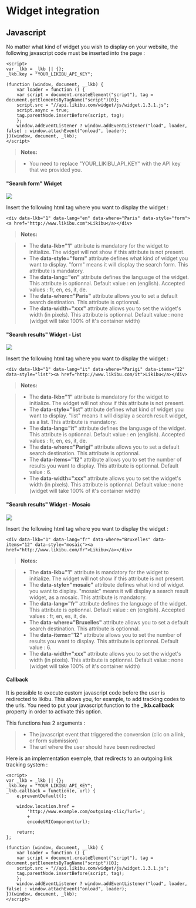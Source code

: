Widget integration
===================

Javascript
-------------

No matter what kind of widget you wish to display on your website, the following javascript code must be inserted into the page :

    <script>
    var _lkb = _lkb || {};
    _lkb.key = "YOUR_LIKIBU_API_KEY";
    
    (function (window, document, __lkb) {
        var loader = function () {
        var script = document.createElement("script"), tag = document.getElementsByTagName("script")[0];
        script.src = "//api.likibu.com/widget/js/widget.1.3.1.js";
        script.async = true;
        tag.parentNode.insertBefore(script, tag);
        };
        window.addEventListener ? window.addEventListener("load", loader, false) : window.attachEvent("onload", loader);
    })(window, document, _lkb);
    </script>

> **Notes:**

> - You need to replace "YOUR_LIKIBU_API_KEY" with the API key that we provided you.

#### "Search form" Widget 

![](http://i.likibu.com/doc/widget/widget_search.png)

Insert the following html tag where you want to display the widget : 

    <div data-lkb="1" data-lang="en" data-where="Paris" data-style="form"><a href="http://www.likibu.com">Likibu</a></div>

> **Notes:**

> - The **data-lkb="1"** attribute is mandatory for the widget to initialize. The widget will not show if this attribute is not present.
> - The **data-style="form"** attribute defines what kind of widget you want to display. "form" means it will display the search form. This attribute is mandatory.
> - The **data-lang="en"** attribute defines the language of the widget. This attribute is optionnal. Default value : en (english). Accepted values : fr, en, es, it, de.
> - The **data-where="Paris"** attribute allows you to set a default search destination. This attribute is optionnal.
> - The **data-width="xxx"** attribute allows you to set the widget's width (in pixels). This attribute is optionnal. Default value : none (widget will take 100% of it's container width)


#### "Search results" Widget - List

![](http://i.likibu.com/doc/widget/widget_offers_list.png)

Insert the following html tag where you want to display the widget : 

    <div data-lkb="1" data-lang="it" data-where="Parigi" data-items="12" data-style="list"><a href="http://www.likibu.com/it">Likibu</a></div>

> **Notes:**

> - The **data-lkb="1"** attribute is mandatory for the widget to initialize. The widget will not show if this attribute is not present.
> - The **data-style="list"** attribute defines what kind of widget you want to display. "list" means it will display a search result widget, as a list. This attribute is mandatory.
> - The **data-lang="it"** attribute defines the language of the widget. This attribute is optionnal. Default value : en (english). Accepted values : fr, en, es, it, de.
> - The **data-where="Parigi"** attribute allows you to set a default search destination. This attribute is optionnal.
> - The **data-items="12"** attribute allows you to set the number of results you want to display. This attribute is optionnal. Default value : 6.
> - The **data-width="xxx"** attribute allows you to set the widget's width (in pixels). This attribute is optionnal. Default value : none (widget will take 100% of it's container width)


#### "Search results" Widget - Mosaic

![](http://i.likibu.com/doc/widget/widget_offers_mosaic.png)

Insert the following html tag where you want to display the widget : 

    <div data-lkb="1" data-lang="fr" data-where="Bruxelles" data-items="12" data-style="mosaic"><a href="http://www.likibu.com/fr">Likibu</a></div>

> **Notes:**

> - The **data-lkb="1"** attribute is mandatory for the widget to initialize. The widget will not show if this attribute is not present.
> - The **data-style="mosaic"** attribute defines what kind of widget you want to display. "mosaic" means it will display a search result widget, as a mosaic. This attribute is mandatory.
> - The **data-lang="fr"** attribute defines the language of the widget. This attribute is optionnal. Default value : en (english). Accepted values : fr, en, es, it, de.
> - The **data-where="Bruxelles"** attribute allows you to set a default search destination. This attribute is optionnal.
> - The **data-items="12"** attribute allows you to set the number of results you want to display. This attribute is optionnal. Default value : 6.
> - The **data-width="xxx"** attribute allows you to set the widget's width (in pixels). This attribute is optionnal. Default value : none (widget will take 100% of it's container width)

#### Callback

It is possible to execute custom javascript code before the user is redirected to likibu.
This allows you, for example, to add tracking codes to the urls.
You need to put your javascript function to the **_lkb.callback** property in order to activate this option.

This functions has 2 arguments : 

> - The javascript event that triggered the conversion (clic on a link, or form submission)
> - The url where the user should have been redirected

Here is an implementation exemple, that redirects to an outgoing link tracking system : 

    <script>
    var _lkb = _lkb || {};
    _lkb.key = "YOUR_LIKIBU_API_KEY";
    _lkb.callback = function(e, url) {
        e.preventDefault();

        window.location.href = 
            'http://www.example.com/outgoing-clic/?url=';
            + 
            encodeURIComponent(url);

        return;
    };
    
    (function (window, document, __lkb) {
        var loader = function () {
        var script = document.createElement("script"), tag = document.getElementsByTagName("script")[0];
        script.src = "//api.likibu.com/widget/js/widget.1.3.1.js";
        tag.parentNode.insertBefore(script, tag);
        };
        window.addEventListener ? window.addEventListener("load", loader, false) : window.attachEvent("onload", loader);
    })(window, document, _lkb);
    </script>
